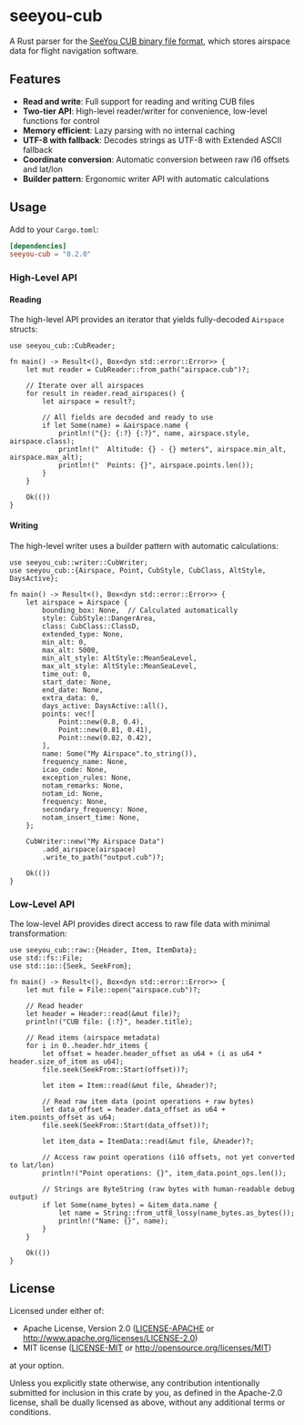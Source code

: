 # seeyou-cub

A Rust parser for the [SeeYou CUB binary file format](docs/CUB_file_format.md),
which stores airspace data for flight navigation software.

## Features

- **Read and write**: Full support for reading and writing CUB files
- **Two-tier API**: High-level reader/writer for convenience, low-level functions for control
- **Memory efficient**: Lazy parsing with no internal caching
- **UTF-8 with fallback**: Decodes strings as UTF-8 with Extended ASCII fallback
- **Coordinate conversion**: Automatic conversion between raw i16 offsets and lat/lon
- **Builder pattern**: Ergonomic writer API with automatic calculations

## Usage

Add to your `Cargo.toml`:

```toml
[dependencies]
seeyou-cub = "0.2.0"
```

### High-Level API

#### Reading

The high-level API provides an iterator that yields fully-decoded `Airspace` structs:

```rust,no_run
use seeyou_cub::CubReader;

fn main() -> Result<(), Box<dyn std::error::Error>> {
    let mut reader = CubReader::from_path("airspace.cub")?;

    // Iterate over all airspaces
    for result in reader.read_airspaces() {
        let airspace = result?;

        // All fields are decoded and ready to use
        if let Some(name) = &airspace.name {
            println!("{}: {:?} {:?}", name, airspace.style, airspace.class);
            println!("  Altitude: {} - {} meters", airspace.min_alt, airspace.max_alt);
            println!("  Points: {}", airspace.points.len());
        }
    }

    Ok(())
}
```

#### Writing

The high-level writer uses a builder pattern with automatic calculations:

```rust,no_run
use seeyou_cub::writer::CubWriter;
use seeyou_cub::{Airspace, Point, CubStyle, CubClass, AltStyle, DaysActive};

fn main() -> Result<(), Box<dyn std::error::Error>> {
    let airspace = Airspace {
        bounding_box: None,  // Calculated automatically
        style: CubStyle::DangerArea,
        class: CubClass::ClassD,
        extended_type: None,
        min_alt: 0,
        max_alt: 5000,
        min_alt_style: AltStyle::MeanSeaLevel,
        max_alt_style: AltStyle::MeanSeaLevel,
        time_out: 0,
        start_date: None,
        end_date: None,
        extra_data: 0,
        days_active: DaysActive::all(),
        points: vec![
            Point::new(0.8, 0.4),
            Point::new(0.81, 0.41),
            Point::new(0.82, 0.42),
        ],
        name: Some("My Airspace".to_string()),
        frequency_name: None,
        icao_code: None,
        exception_rules: None,
        notam_remarks: None,
        notam_id: None,
        frequency: None,
        secondary_frequency: None,
        notam_insert_time: None,
    };

    CubWriter::new("My Airspace Data")
        .add_airspace(airspace)
        .write_to_path("output.cub")?;

    Ok(())
}
```

### Low-Level API

The low-level API provides direct access to raw file data with minimal transformation:

```rust,no_run
use seeyou_cub::raw::{Header, Item, ItemData};
use std::fs::File;
use std::io::{Seek, SeekFrom};

fn main() -> Result<(), Box<dyn std::error::Error>> {
    let mut file = File::open("airspace.cub")?;

    // Read header
    let header = Header::read(&mut file)?;
    println!("CUB file: {:?}", header.title);

    // Read items (airspace metadata)
    for i in 0..header.hdr_items {
        let offset = header.header_offset as u64 + (i as u64 * header.size_of_item as u64);
        file.seek(SeekFrom::Start(offset))?;

        let item = Item::read(&mut file, &header)?;

        // Read raw item data (point operations + raw bytes)
        let data_offset = header.data_offset as u64 + item.points_offset as u64;
        file.seek(SeekFrom::Start(data_offset))?;

        let item_data = ItemData::read(&mut file, &header)?;

        // Access raw point operations (i16 offsets, not yet converted to lat/lon)
        println!("Point operations: {}", item_data.point_ops.len());

        // Strings are ByteString (raw bytes with human-readable debug output)
        if let Some(name_bytes) = &item_data.name {
            let name = String::from_utf8_lossy(name_bytes.as_bytes());
            println!("Name: {}", name);
        }
    }

    Ok(())
}
```

## License

Licensed under either of:

- Apache License, Version 2.0 ([LICENSE-APACHE](LICENSE-APACHE) or <http://www.apache.org/licenses/LICENSE-2.0>)
- MIT license ([LICENSE-MIT](LICENSE-MIT) or <http://opensource.org/licenses/MIT>)

at your option.

Unless you explicitly state otherwise, any contribution intentionally submitted
for inclusion in this crate by you, as defined in the Apache-2.0 license, shall
be dually licensed as above, without any additional terms or conditions.
